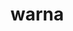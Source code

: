 # warna
<html>
    <head>
    <script>
         document. write ("script diantara tag head")
    </script>
    </head>
    <body>
<script>
document. write ("script diantara tag body"
</script>
  </body>
</html>
